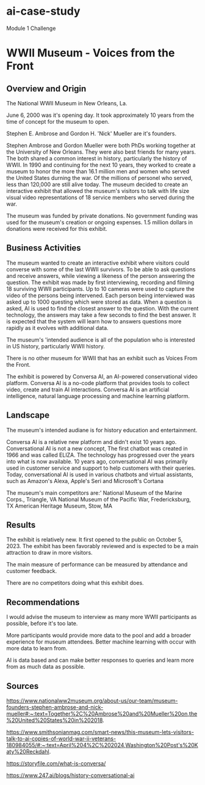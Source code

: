 # ai-case-study
Module 1 Challenge

# WWII Museum - Voices from the Front

## Overview and Origin

The National WWII Museum in New Orleans, La.

June 6, 2000 was it's opening day.  It took approximately 10 years from the time of concept for the museum to open.

Stephen E. Ambrose and Gordon H. 'Nick' Mueller are it's founders.

Stephen Ambrose and Gordon Mueller were both PhDs working together at the University of New Orleans.  They were also best friends for many years.  The both shared a common interest in history, particularly the history of WWII.  In 1990 and continuing for the next 10 years, they worked to create a museum to honor the more than 16.1 million men and women who served the United States durning the war.
Of the millions of personel who served, less than 120,000 are still alive today.  The museum decided to create an interactive exhibit that allowed the museum's visitors to talk with life size visual video representations of 18 service members who served during the war.

The museum was funded by private donations.  No government funding was used for the museum's creation or ongoing expenses.  1.5 million dollars in donations were received for this exhibit.

## Business Activities

The museum wanted to create an interactive exhibit where visitors could converse with some of the last WWII survivors.  To be able to ask questions and receive answers, while viewing a likeness of the person answering the question.  The exhibit was made by first interviewing, recording and filming 18 surviving WWII participants.  Up to 10 cameras were used to capture the video of the persons being intervened.  Each person being interviewed was asked up to 1000 questing which were stored as data. When a question is asked, AI is used to find the closest answer to the question.  With the current technology, the answers may take a few seconds to find the best answer.  It is expected that the system will learn how to answers questions more rapidly as it evolves with additional data.

The museum's 'intended audience is all of the population who is interested in US history, particularly WWII history.

There is no other museum for WWII that has an exhibit such as Voices From the Front.

The exhibit is powered by Conversa AI, an AI-powered conservational video platform.  Conversa AI is a no-code platform that provides tools to collect video, create and train AI interactions. Conversa AI is an artificial intelligence, natural language processing and machine learning platform.

## Landscape

The museum's intended audiane is for history education and entertainment.

Conversa AI is a relative new platform and didn't exist 10 years ago. Conversational AI is not a new concept, The first chatbot was created in 1966 and was called ELIZA.  The technology has progressed over the years into what is now available. 10 years ago, conversational AI was primarily used in customer service and support to help customers with their queries. Today, conversational AI is used in various chatbots and virtual assistants, such as Amazon's Alexa, Apple's Seri and Microsoft's Cortana 


The museum's main competitors are:'
National Museum of the Marine Corps., Triangle, VA
National Museum of the Pacific War, Fredericksburg, TX
American Heritage Museum, Stow, MA


## Results

The exhibit is relatively new.  It first opened to the public on October 5, 2023.  The exhibit has been favorably reviewed and is expected to be a main attraction to draw in more visitors.

The main measure of performance can be measured by attendance and customer feedback.

There are no competitors doing what this exhibit does.

## Recommendations

I would advise the museum to interview as many more WWII participants as possible, before it's too late.

More participants would provide more data to the pool and add a broader experience for museum attendees. Better machine learning with occur with more data to learn from.

AI is data based and can make better responses to queries and learn more from as much data as possible.

## Sources
https://www.nationalww2museum.org/about-us/our-team/museum-founders-stephen-ambrose-and-nick-mueller#:~:text=Together%2C%20Ambrose%20and%20Mueller%20on,the%20United%20States%20in%202018.

https://www.smithsonianmag.com/smart-news/this-museum-lets-visitors-talk-to-ai-copies-of-world-war-ii-veterans-180984055/#:~:text=April%204%2C%202024,Washington%20Post's%20Katy%20Reckdahl.

https://storyfile.com/what-is-conversa/

https://www.247.ai/blogs/history-conversational-ai
